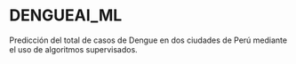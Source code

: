 # DENGUEAI_ML
Predicción del total de casos de Dengue en dos ciudades de Perú mediante el uso de algoritmos supervisados.
